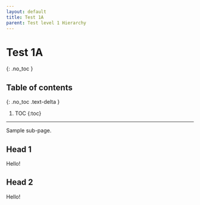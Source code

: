 ```yaml
---
layout: default
title: Test 1A
parent: Test level 1 Hierarchy
---
```


# Test 1A
{: .no_toc }

## Table of contents
{: .no_toc .text-delta }

1. TOC
{:toc}

---

Sample sub-page.

## Head 1

Hello!

## Head 2

Hello!

